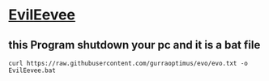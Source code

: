 # [EvilEevee](evo.txt)
## this Program shutdown your pc and it is a bat file
```
curl https://raw.githubusercontent.com/gurraoptimus/evo/evo.txt -o EvilEevee.bat
```

